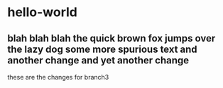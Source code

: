 # hello-world
blah blah blah
the quick brown fox jumps over the lazy dog
some more spurious text
and another change
and yet another change
-----
these are the changes for branch3

